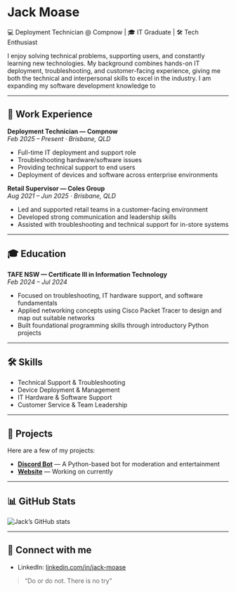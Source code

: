 # Jack Moase  

💻 Deployment Technician @ Compnow | 🎓 IT Graduate | 🛠 Tech Enthusiast  

I enjoy solving technical problems, supporting users, and constantly learning new technologies. My background combines hands-on IT deployment, troubleshooting, and customer-facing experience, giving me both the technical and interpersonal skills to excel in the industry. I am expanding my software development knowledge to

---

## 💼 Work Experience  

**Deployment Technician — Compnow**  
_Feb 2025 – Present · Brisbane, QLD_  
- Full-time IT deployment and support role  
- Troubleshooting hardware/software issues  
- Providing technical support to end users  
- Deployment of devices and software across enterprise environments  

**Retail Supervisor — Coles Group**  
_Aug 2021 – Jun 2025 · Brisbane, QLD_  
- Led and supported retail teams in a customer-facing environment  
- Developed strong communication and leadership skills  
- Assisted with troubleshooting and technical support for in-store systems  

---

## 🎓 Education  

**TAFE NSW — Certificate III in Information Technology**  
_Feb 2024 – Jul 2024_  
- Focused on troubleshooting, IT hardware support, and software fundamentals
- Applied networking concepts using Cisco Packet Tracer to design and map out suitable networks
- Built foundational programming skills through introductory Python projects

---

## 🛠 Skills  

- Technical Support & Troubleshooting  
- Device Deployment & Management  
- IT Hardware & Software Support  
- Customer Service & Team Leadership  

---

## 📂 Projects  

Here are a few of my projects:  

- **[Discord Bot](https://github.com/Jack-Moase/Discord-Bot---Friend-Server)** — A Python-based bot for moderation and entertainment  
- **[Website](#)** — Working on currently  
 

---

## 📊 GitHub Stats  

![Jack’s GitHub stats](https://github-readme-stats.vercel.app/api?username=Jack-Moase&show_icons=true&theme=tokyonight)  

---

## 🤝 Connect with me

- LinkedIn: [linkedin.com/in/jack-moase](https://www.linkedin.com/in/jack-moase)  


> “Do or do not. There is no try”
